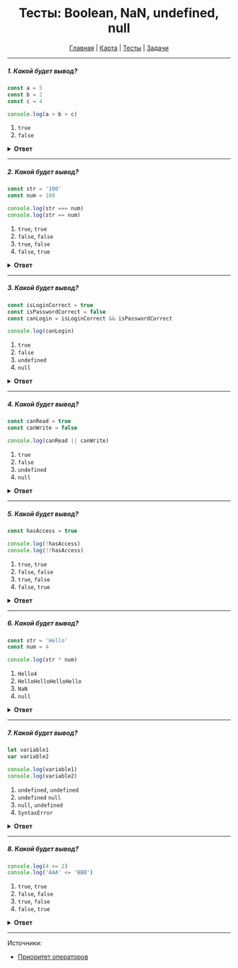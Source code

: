 <div align="center">

# Тесты: Boolean, NaN, undefined, null

[Главная](https://github.com/dollaween/junior-roadmap/)
|
[Карта](/roadmap/README.md)
|
[Тесты](/tests/README.md)
|
[Задачи](/tasks/README.md)

</div>

---

##### 1. Какой будет вывод?

```javascript
const a = 5
const b = 2
const c = 4

console.log(a > b + c)
```

1. `true`
2. `false`

<details><summary><b>Ответ</b></summary>
<p>

**Ответ: 2**

Оператор сложения `+` имеет более высокий приоритет, чем оператор больше `>`, поэтому в первую очередь будет выполнено сложение переменных `b` и `c`.

</p>
</details>

---

##### 2. Какой будет вывод?

```javascript
const str = '100'
const num = 100

console.log(str === num)
console.log(str == num)
```

1. `true`, `true`
2. `false`, `false`
3. `true`, `false`
4. `false`, `true`

<details><summary><b>Ответ</b></summary>
<p>

**Ответ: 4**

Оператор строгого равенства `===` проверяет, равны ли два его операнда с учетом их типов. `str` имеет тип 'строка', `num` имеет тип 'число'. Так как типы разные — будет возвращен `false`.

Оператор равенства `==` проверяет, равны ли два его операнда. В отличие от оператора строгого равенства, он попытается преобразовать и сравнить операнды разных типов. В данном случае, строка `str` будет преобразована в число и сравнена с переменной `num`, как числа.

</p>
</details>

---

##### 3. Какой будет вывод?

```javascript
const isLoginCorrect = true
const isPasswordCorrect = false
const canLogin = isLoginCorrect && isPasswordCorrect

console.log(canLogin)
```

1. `true`
2. `false`
3. `undefined`
4. `null`

<details><summary><b>Ответ</b></summary>
<p>

**Ответ: 2**

Оператор 'логическое И' `&&` возвращает `true`, если оба его операнда истинны.

Примеры:
* `console.log(true && true)` -> `true`
* `console.log(true && false)` -> `false`
* `console.log(false && true)` -> `false`
* `console.log(false && false)` -> `false`

</p>
</details>

---

##### 4. Какой будет вывод?

```javascript
const canRead = true
const canWrite = false

console.log(canRead || canWrite)
```

1. `true`
2. `false`
3. `undefined`
4. `null`

<details><summary><b>Ответ</b></summary>
<p>

**Ответ: 1**

Оператор 'логическое ИЛИ' возвращает `true`, если один из его операндов истинен.

Примеры:
* `console.log(true && true)` -> `true`
* `console.log(true && false)` -> `true`
* `console.log(false && true)` -> `true`
* `console.log(false && false)` -> `false`

</p>
</details>

---

##### 5. Какой будет вывод?

```javascript
const hasAccess = true

console.log(!hasAccess)
console.log(!!hasAccess)
```

1. `true`, `true`
2. `false`, `false`
3. `true`, `false`
4. `false`, `true`

<details><summary><b>Ответ</b></summary>
<p>

**Ответ: 4**

Оператор 'логическое НЕ' переводит `true` в `false` и обратно. Если оператор указан два раза — сперва будет вызван первый, затем второй.

Примеры:
* `console.log(!true)` -> `false`
* `console.log(!false)` -> `true`
* `console.log(!!true)` -> `true`
* `console.log(!!false)` -> `false`

</p>
</details>

---

##### 6. Какой будет вывод?

```javascript
const str = 'Hello'
const num = 4

console.log(str * num)
```

1. `Hello4`
2. `HelloHelloHelloHello`
3. `NaN`
4. `null`

<details><summary><b>Ответ</b></summary>
<p>

**Ответ: 3**

Если в результате математической операции получается не число, то будет возвращено значение `NaN`.

</p>
</details>

---

##### 7. Какой будет вывод?

```javascript
let variable1
var variable2

console.log(variable1)
console.log(variable2)
```

1. `undefined`, `undefined`
2. `undefined` `null`
3. `null`, `undefined`
4. `SyntaxError`

<details><summary><b>Ответ</b></summary>
<p>

**Ответ: 1**

Если переменной не присвоено никакое значение, то после объявления в нее будет записано значение `undefined`.

</p>
</details>

---

##### 8. Какой будет вывод?

```javascript
console.log(4 >= 2)
console.log('AAA' <= 'BBB')
```

1. `true`, `true`
2. `false`, `false`
3. `true`, `false`
4. `false`, `true`

<details><summary><b>Ответ</b></summary>
<p>

**Ответ: 1**

Оператор больше или равно `>=` возвращает `true`, если левый операнд больше или равен правому операнду.

Оператор меньше или равно `<=` возвращает `true`, если левый операнд меньше или равен правому операнду.

Числа сравниваются так же, как и в математике.

Строки сравниваются по алфавиту:
* 'a' идет раньше `b`, поэтому будет `false`.
* Прописные (заглавные) буквы идут раньше строчных, поэтому `'A' >= 'B'` будет `false`.
* Английские буквы идут раньше русских букв, поэтому `'G' >= 'Г'` будет `false`.

Примеры:
* `console.log(50 >= 10)` -> `true`
* `console.log(10 >= 50)` -> `false`
* `console.log('abc' >= 'def')` -> `false`
* `console.log('def' >= 'abc')` -> `true`
* `console.log('A' >= 'a')` -> `false`

</p>
</details>


---

Источники:
* [Приоритет операторов](https://developer.mozilla.org/ru/docs/Web/JavaScript/Reference/Operators/Operator_Precedence)
